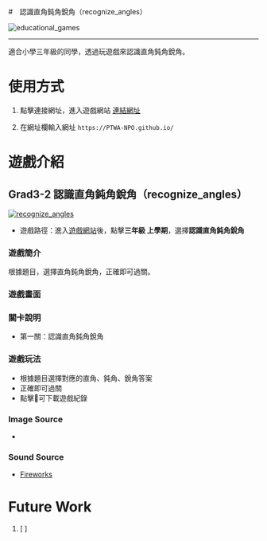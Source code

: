 #　認識直角鈍角銳角（recognize_angles）

![educational_games](https://img.shields.io/github/v/tag/PTWA-NPO/PTWA-NPO.github.io)

---
適合小學三年級的同學，透過玩遊戲來認識直角鈍角銳角。

# 使用方式

[//]: # (TODO demo gif)

1. 點擊連接網址，進入遊戲網站
    [連結網址](https://PTWA-NPO.github.io/)

2. 在網址欄輸入網址
    `https://PTWA-NPO.github.io/`

[//]: # (TODO demo gif)


# 遊戲介紹

## Grad3-2 認識直角鈍角銳角（recognize_angles）
[![recognize_angles](https://img.shields.io/badge/recognize_angles-v0.1.5-blue.svg)](./recognize_angles)

- 遊戲路徑：進入[遊戲網站](https://PTWA-NPO.github.io/)後，點擊**三年級 上學期**，選擇**認識直角鈍角銳角**

### 遊戲簡介

根據題目，選擇直角鈍角銳角，正確即可過關。

### 遊戲畫面
[//]: # (TODO game play view gif)

### 關卡說明
- 第一關：認識直角鈍角銳角
  
### 遊戲玩法
- 根據題目選擇對應的直角、鈍角、銳角答案
- 正確即可過關
- 點擊💾可下載遊戲紀錄
 
### Image Source
- []()

### Sound Source
- [Fireworks](https://opengameart.org/content/fireworks-with-applause-happy-people)

# Future Work

1. [ ] 
